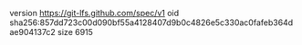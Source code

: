 version https://git-lfs.github.com/spec/v1
oid sha256:857dd723c00d090bf55a4128407d9b0c4826e5c330ac0fafeb364dae904137c2
size 6915
